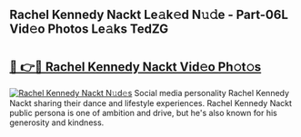## Rachel Kennedy Nackt Le𝚊k𝚎d N𝚞𝚍e - Part-06L Vid𝚎o Photos Le𝚊ks TedZG

# <h2><a href="http://fb4vaf.evod.top/?m=Rachel+Kennedy+Nackt">🔗 👉🔴 Rachel Kennedy Nackt Vid𝚎o Ph𝚘t𝚘s</a></h2>

[![Rachel Kennedy Nackt N𝚞d𝚎s](https://i.imgur.com/8V9OHl7.gif)](http://fb4vaf.evod.top/?m=Rachel+Kennedy+Nackt)
Social media personality Rachel Kennedy Nackt sharing their dance and lifestyle experiences. Rachel Kennedy Nackt public persona is one of ambition and drive, but he's also known for his generosity and kindness. 
